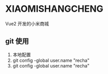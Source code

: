 # XIAOMISHANGCHENG
Vue2 开发的小米商城

## git 使用
1. 本地配置
2. git config -global user.name "recha"
3. git config -global user.name "recha"
